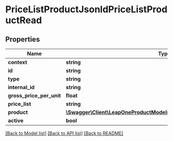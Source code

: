 # PriceListProductJsonldPriceListProductRead

## Properties
Name | Type | Description | Notes
------------ | ------------- | ------------- | -------------
**context** | **string** |  | [optional] 
**id** | **string** |  | [optional] 
**type** | **string** |  | [optional] 
**internal_id** | **string** |  | [optional] 
**gross_price_per_unit** | **float** |  | [optional] 
**price_list** | **string** |  | [optional] 
**product** | [**\Swagger\Client\LeapOneProductModels\ProductJsonldPriceListProductRead**](ProductJsonldPriceListProductRead.md) |  | [optional] 
**active** | **bool** |  | [optional] 

[[Back to Model list]](../../README.md#documentation-for-models) [[Back to API list]](../../README.md#documentation-for-api-endpoints) [[Back to README]](../../README.md)

